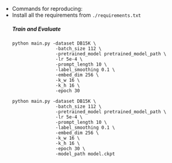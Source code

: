 - Commands for reproducing:
- Install all the requirements from `./requirements.txt`
  ##### Train and Evaluate
  ```shell
  python main.py -dataset DB15K \
                  -batch_size 112 \
                  -pretrained_model pretrained_model_path \
                  -lr 5e-4 \
                  -prompt_length 10 \
                  -label_smoothing 0.1 \
                  -embed_dim 256 \
                  -k_w 16 \
                  -k_h 16 \
                  -epoch 30

  python main.py -dataset DB15K \
                  -batch_size 112 \
                  -pretrained_model pretrained_model_path \
                  -lr 5e-4 \
                  -prompt_length 10 \
                  -label_smoothing 0.1 \
                  -embed_dim 256 \
                  -k_w 16 \
                  -k_h 16 \
                  -epoch 30 \
                  -model_path model.ckpt

  ```                
  